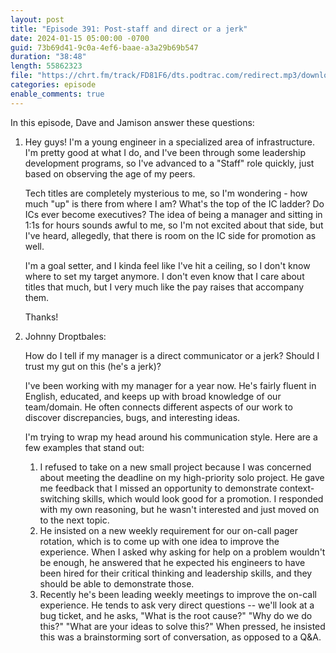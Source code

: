 ```yaml
---
layout: post
title: "Episode 391: Post-staff and direct or a jerk"
date: 2024-01-15 05:00:00 -0700
guid: 73b69d41-9c0a-4ef6-baae-a3a29b69b547
duration: "38:48"
length: 55862323
file: "https://chrt.fm/track/FD81F6/dts.podtrac.com/redirect.mp3/download.softskills.audio/sse-391.mp3"
categories: episode
enable_comments: true
---
```


In this episode, Dave and Jamison answer these questions:

1. Hey guys! I'm a  young engineer in a specialized area of infrastructure. I'm pretty good at what I do, and I've been through some leadership development programs, so I've advanced to a "Staff" role quickly, just based on observing the age of my peers.
   
   Tech titles are completely mysterious to me, so I'm wondering - how much "up" is there from where I am? What's the top of the IC ladder? Do ICs ever become executives? The idea of being a manager and sitting in 1:1s for hours sounds awful to me, so I'm not excited about that side, but I've heard, allegedly, that there is room on the IC side for promotion as well.
   
   I'm a goal setter, and I kinda feel like I've hit a ceiling, so I don't know where to set my target anymore. I don't even know that I care about titles that much, but I very much like the pay raises that accompany them.
   
   Thanks!

2. Johnny Droptbales:
   
   How do I tell if my manager is a direct communicator or a jerk? Should I trust my gut on this (he's a jerk)?
   
   I've been working with my manager for a year now. He's fairly fluent in English, educated, and keeps up with broad knowledge of our team/domain. He often connects different aspects of our work to discover discrepancies, bugs, and interesting ideas.
   
   I'm trying to wrap my head around his communication style. Here are a few examples that stand out:
   
   1. I refused to take on a new small project because I was concerned about meeting the deadline on my high-priority solo project. He gave me feedback that I missed an opportunity to demonstrate context-switching skills, which would look good for a promotion. I responded with my own reasoning, but he wasn't interested and just moved on to the next topic.
   2. He insisted on a new weekly requirement for our on-call pager rotation, which is to come up with one idea to improve the experience. When I asked why asking for help on a problem wouldn't be enough, he answered that he expected his engineers to have been hired for their critical thinking and leadership skills, and they should be able to demonstrate those.
   3. Recently he's been leading weekly meetings to improve the on-call experience. He tends to ask very direct questions -- we'll look at a bug ticket, and he asks, "What is the root cause?" "Why do we do this?" "What are your ideas to solve this?" When pressed, he insisted this was a brainstorming sort of conversation, as opposed to a Q&A.
